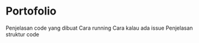 # Portofolio

Penjelasan code yang dibuat
Cara running
Cara kalau ada issue
Penjelasan struktur code
